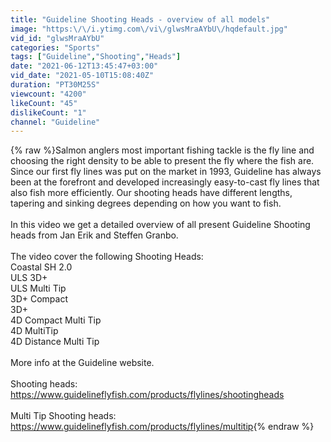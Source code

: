 ```yaml
---
title: "Guideline Shooting Heads - overview of all models"
image: "https:\/\/i.ytimg.com\/vi\/glwsMraAYbU\/hqdefault.jpg"
vid_id: "glwsMraAYbU"
categories: "Sports"
tags: ["Guideline","Shooting","Heads"]
date: "2021-06-12T13:45:47+03:00"
vid_date: "2021-05-10T15:08:40Z"
duration: "PT30M25S"
viewcount: "4200"
likeCount: "45"
dislikeCount: "1"
channel: "Guideline"
---
```

{% raw %}Salmon anglers most important fishing tackle is the fly line and choosing the right density to be able to present the fly where the fish are. Since our first fly lines was put on the market in 1993, Guideline has always been at the forefront and developed increasingly easy-to-cast fly lines that also fish more efficiently. Our shooting heads have different lengths, tapering and sinking degrees depending on how you want to fish. <br /><br />In this video we get a detailed overview of all present Guideline Shooting heads from Jan Erik and Steffen Granbo. <br /><br />The video cover the following Shooting Heads:<br />Coastal SH 2.0<br />ULS 3D+<br />ULS Multi Tip<br />3D+ Compact<br />3D+<br />4D Compact Multi Tip<br />4D MultiTip<br />4D Distance Multi Tip<br /><br />More info at the Guideline website.<br /><br />Shooting heads:<br /><a rel="nofollow" target="blank" href="https://www.guidelineflyfish.com/products/flylines/shootingheads">https://www.guidelineflyfish.com/products/flylines/shootingheads</a><br /><br />Multi Tip Shooting heads:<br /><a rel="nofollow" target="blank" href="https://www.guidelineflyfish.com/products/flylines/multitip">https://www.guidelineflyfish.com/products/flylines/multitip</a>{% endraw %}
